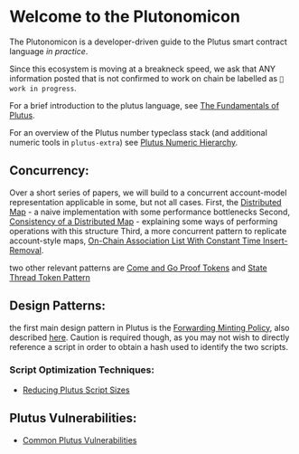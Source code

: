 # Welcome to the Plutonomicon


The Plutonomicon is a developer-driven guide to the Plutus smart contract language _in practice_.

Since this ecosystem is moving at a breakneck speed, we ask that ANY information posted that is not confirmed to work on chain be labelled as `🔧 work in progress`.


For a brief introduction to the plutus language, see [The Fundamentals of Plutus](fundamentals.md).

For an overview of the Plutus number typeclass stack (and additional numeric tools in `plutus-extra`) see [Plutus Numeric Hierarchy](numeric.md).

## Concurrency:
Over a short series of papers, we will build to  a concurrent account-model representation applicable in some, but not all cases.
First, the [Distributed Map](DistributedMap.md) - a naive implementation with some performance bottlenecks
Second, [Consistency of a Distributed Map](consistency.md) - explaining some ways of performing operations with this structure
Third, a more concurrent pattern to replicate account-style maps, [On-Chain Association List With Constant Time Insert-Removal](assoc.md).

two other relevant patterns are [Come and Go Proof Tokens](cngproof.md) and [State Thread Token Pattern](statethread.md)

## Design Patterns:
the first main design pattern in Plutus is the [Forwarding Minting Policy](forwarding1.md), also described [here](forwarding2.md).  Caution is required though, as you may not wish to directly reference a script in order to obtain a hash used to identify the two scripts.

### Script Optimization Techniques:
- [Reducing Plutus Script Sizes](scriptsize.md)

## Plutus Vulnerabilities:
- [Common Plutus Vulnerabilities](vulnerabilities.md)

